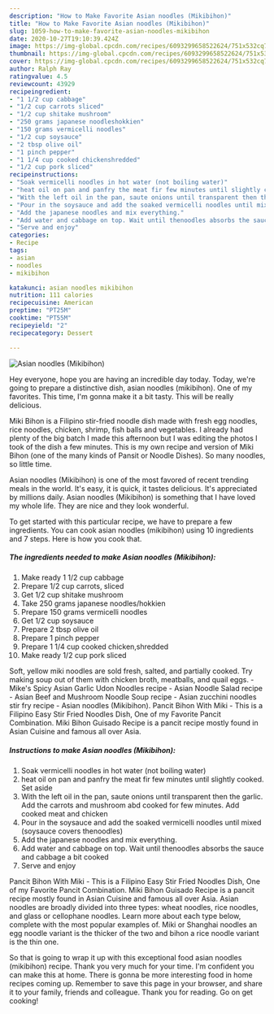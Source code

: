 ```yaml
---
description: "How to Make Favorite Asian noodles (Mikibihon)"
title: "How to Make Favorite Asian noodles (Mikibihon)"
slug: 1059-how-to-make-favorite-asian-noodles-mikibihon
date: 2020-10-27T19:10:39.424Z
image: https://img-global.cpcdn.com/recipes/6093299658522624/751x532cq70/asian-noodles-mikibihon-recipe-main-photo.jpg
thumbnail: https://img-global.cpcdn.com/recipes/6093299658522624/751x532cq70/asian-noodles-mikibihon-recipe-main-photo.jpg
cover: https://img-global.cpcdn.com/recipes/6093299658522624/751x532cq70/asian-noodles-mikibihon-recipe-main-photo.jpg
author: Ralph Ray
ratingvalue: 4.5
reviewcount: 43929
recipeingredient:
- "1 1/2 cup cabbage"
- "1/2 cup carrots sliced"
- "1/2 cup shitake mushroom"
- "250 grams japanese noodleshokkien"
- "150 grams vermicelli noodles"
- "1/2 cup soysauce"
- "2 tbsp olive oil"
- "1 pinch pepper"
- "1 1/4 cup cooked chickenshredded"
- "1/2 cup pork sliced"
recipeinstructions:
- "Soak vermicelli noodles in hot water (not boiling water)"
- "heat oil on pan and panfry the meat fir few minutes until slightly cooked. Set aside"
- "With the left oil in the pan, saute onions until transparent then the garlic. Add the carrots and mushroom abd cooked for few minutes. Add cooked meat and chicken"
- "Pour in the soysauce and add the soaked vermicelli noodles until mixed (soysauce covers thenoodles)"
- "Add the japanese noodles and mix everything."
- "Add water and cabbage on top. Wait until thenoodles absorbs the sauce and cabbage a bit cooked"
- "Serve and enjoy"
categories:
- Recipe
tags:
- asian
- noodles
- mikibihon

katakunci: asian noodles mikibihon 
nutrition: 111 calories
recipecuisine: American
preptime: "PT25M"
cooktime: "PT55M"
recipeyield: "2"
recipecategory: Dessert

---
```



![Asian noodles (Mikibihon)](https://img-global.cpcdn.com/recipes/6093299658522624/751x532cq70/asian-noodles-mikibihon-recipe-main-photo.jpg)

Hey everyone, hope you are having an incredible day today. Today, we're going to prepare a distinctive dish, asian noodles (mikibihon). One of my favorites. This time, I'm gonna make it a bit tasty. This will be really delicious.

Miki Bihon is a Filipino stir-fried noodle dish made with fresh egg noodles, rice noodles, chicken, shrimp, fish balls and vegetables. I already had plenty of the big batch I made this afternoon but I was editing the photos I took of the dish a few minutes. This is my own recipe and version of Miki Bihon (one of the many kinds of Pansit or Noodle Dishes). So many noodles, so little time.

Asian noodles (Mikibihon) is one of the most favored of recent trending meals in the world. It's easy, it is quick, it tastes delicious. It's appreciated by millions daily. Asian noodles (Mikibihon) is something that I have loved my whole life. They are nice and they look wonderful.


To get started with this particular recipe, we have to prepare a few ingredients. You can cook asian noodles (mikibihon) using 10 ingredients and 7 steps. Here is how you cook that.

<!--inarticleads1-->

##### The ingredients needed to make Asian noodles (Mikibihon):

1. Make ready 1 1/2 cup cabbage
1. Prepare 1/2 cup carrots, sliced
1. Get 1/2 cup shitake mushroom
1. Take 250 grams japanese noodles/hokkien
1. Prepare 150 grams vermicelli noodles
1. Get 1/2 cup soysauce
1. Prepare 2 tbsp olive oil
1. Prepare 1 pinch pepper
1. Prepare 1 1/4 cup cooked chicken,shredded
1. Make ready 1/2 cup pork sliced


Soft, yellow miki noodles are sold fresh, salted, and partially cooked. Try making soup out of them with chicken broth, meatballs, and quail eggs. - Mike&#39;s Spicy Asian Garlic Udon Noodles recipe - Asian Noodle Salad recipe - Asian Beef and Mushroom Noodle Soup recipe - Asian zucchini noodles stir fry recipe - Asian noodles (Mikibihon). Pancit Bihon With Miki - This is a Filipino Easy Stir Fried Noodles Dish, One of my Favorite Pancit Combination. Miki Bihon Guisado Recipe is a pancit recipe mostly found in Asian Cuisine and famous all over Asia. 

<!--inarticleads2-->

##### Instructions to make Asian noodles (Mikibihon):

1. Soak vermicelli noodles in hot water (not boiling water)
1. heat oil on pan and panfry the meat fir few minutes until slightly cooked. Set aside
1. With the left oil in the pan, saute onions until transparent then the garlic. Add the carrots and mushroom abd cooked for few minutes. Add cooked meat and chicken
1. Pour in the soysauce and add the soaked vermicelli noodles until mixed (soysauce covers thenoodles)
1. Add the japanese noodles and mix everything.
1. Add water and cabbage on top. Wait until thenoodles absorbs the sauce and cabbage a bit cooked
1. Serve and enjoy


Pancit Bihon With Miki - This is a Filipino Easy Stir Fried Noodles Dish, One of my Favorite Pancit Combination. Miki Bihon Guisado Recipe is a pancit recipe mostly found in Asian Cuisine and famous all over Asia. Asian noodles are broadly divided into three types: wheat noodles, rice noodles, and glass or cellophane noodles. Learn more about each type below, complete with the most popular examples of. Miki or Shanghai noodles an egg noodle variant is the thicker of the two and bihon a rice noodle variant is the thin one. 

So that is going to wrap it up with this exceptional food asian noodles (mikibihon) recipe. Thank you very much for your time. I'm confident you can make this at home. There is gonna be more interesting food in home recipes coming up. Remember to save this page in your browser, and share it to your family, friends and colleague. Thank you for reading. Go on get cooking!
